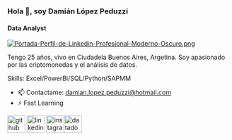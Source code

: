 ### Hola 👋, soy Damián López Peduzzi
#### Data Analyst

[![Portada-Perfil-de-Linkedin-Profesional-Moderno-Oscuro.png](https://i.postimg.cc/DzLX6Qjt/Portada-Perfil-de-Linkedin-Profesional-Moderno-Oscuro.png)](https://postimg.cc/HJWnsMC2)

Tengo 25 años, vivo en Ciudadela Buenos Aires, Argetina. 
Soy apasionado por las criptomonedas y el análisis de datos.

Skills: Excel/PowerBi/SQL/Python/SAPMM

- 📫 Contactame: damian.lopez.peduzzi@hotmail.com 
- ⚡ Fast Learning 


[<img src='https://cdn.jsdelivr.net/npm/simple-icons@3.0.1/icons/github.svg' alt='github' height='40'>](https://github.com/pridegold)  [<img src='https://cdn.jsdelivr.net/npm/simple-icons@3.0.1/icons/linkedin.svg' alt='linkedin' height='40'>](https://www.linkedin.com/in/dami%C3%A1n-ariel-l%C3%B3pez-peduzzi-47b2b015b/)  [<img src='https://cdn.jsdelivr.net/npm/simple-icons@3.0.1/icons/instagram.svg' alt='instagram' height='40'>](https://www.instagram.com/damiaanlopezp/)[<img src='https://cdn.jsdelivr.net/npm/simple-icons@3.0.1/icons/datadog.svg' alt='datadog' height='40'>](https://www.novypro.com/profile_projects/damian-ariellopez-peduzzi)  

